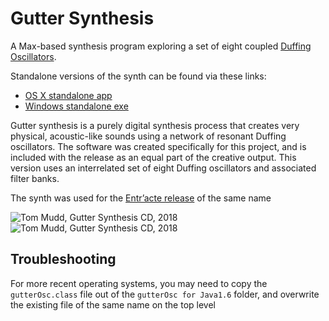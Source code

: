 # Gutter Synthesis
A Max-based synthesis program exploring a set of eight coupled [Duffing Oscillators](https://en.wikipedia.org/wiki/Duffing_equation).

Standalone versions of the synth can be found via these links:
- [OS X standalone app](http://tommudd.co.uk/gutter/software/guttersynth_64bit_osx.zip)
- [Windows standalone exe](http://tommudd.co.uk/gutter/software/guttersynth_windows.zip)

Gutter synthesis is a purely digital synthesis process that creates very physical, acoustic-like sounds using a network of resonant Duffing oscillators. The software was created specifically for this project, and is included with the release as an equal part of the creative output. This version uses an interrelated set of eight Duffing oscillators and associated filter banks.

The synth was used for the [Entr’acte release](https://entracte.co.uk/projects/tom-mudd-e226/) of the same name

![Tom Mudd, Gutter Synthesis CD, 2018](http://tommudd.co.uk/images/gutter_border.png) ![Tom Mudd, Gutter Synthesis CD, 2018](http://tommudd.co.uk/images/gutter_narrow.png)

## Troubleshooting
For more recent operating systems, you may need to copy the ```gutterOsc.class``` file out of the ```gutterOsc for Java1.6``` folder, and overwrite the existing file of the same name on the top level
